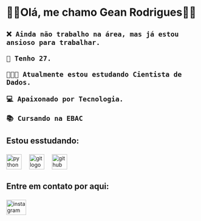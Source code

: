 <h1>👋🏻Olá, me chamo Gean Rodrigues👋🏻</h1>

###
  <body>
    <h2> 

    ❌ Ainda não trabalho na área, mas já estou ansioso para trabalhar.
  
    🎂 Tenho 27.

    👨🏻‍🎓 Atualmente estou estudando Cientista de Dados. 

    💻 Apaixonado por Tecnologia.

    📚 Cursando na EBAC 
  </h2>
  </body>

<h2 align="left">Estou esstudando:</h2>

###

<div align="left">
   <img src="https://cdn.jsdelivr.net/gh/devicons/devicon/icons/python/python-original.svg" height="40" alt="python logo"  />
  <img width="12" />
   <img src="https://cdn.jsdelivr.net/gh/devicons/devicon/icons/git/git-original.svg" height="40" alt="git logo"  />
  <img width="12" />
  <img src="https://cdn.jsdelivr.net/gh/devicons/devicon/icons/github/github-original.svg" height="40" alt="github logo"  />
</div>

###

<h2 align="left">Entre em contato por aqui:</h2>

###

<div align="left">
  <a href="https://www.instagram.com/geannrodriguess/" target="_blank">
    <img src="https://raw.githubusercontent.com/maurodesouza/profile-readme-generator/master/src/assets/icons/social/instagram/default.svg" width="52" height="40" alt="instagram logo"  />
  </a>
</div>

###
